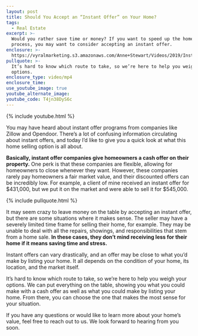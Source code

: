 ```yaml
---
layout: post
title: Should You Accept an “Instant Offer” on Your Home?
tags:
  - Real Estate
excerpt: >-
  Would you rather save time or money? If you want to speed up the home selling
  process, you may want to consider accepting an instant offer.
enclosure: >-
  https://vyralmarketing.s3.amazonaws.com/Anne+Stewart/Videos/2019/Instant+Offer+Companies.mp4
pullquote: >-
  It’s hard to know which route to take, so we’re here to help you weigh your
  options.
enclosure_type: video/mp4
enclosure_time:
use_youtube_image: true
youtube_alternate_image:
youtube_code: T4jn38DyS6c
---
```


{% include youtube.html %}

You may have heard about instant offer programs from companies like Zillow and Opendoor. There’s a lot of confusing information circulating about instant offers, and today I’d like to give you a quick look at what this home selling option is all about.

**Basically, instant offer companies give homeowners a cash offer on their property.** One perk is that these companies are flexible, allowing for homeowners to close whenever they want. However, these companies rarely pay homeowners a fair market value, and their discounted offers can be incredibly low. For example, a client of mine received an instant offer for $431,000, but we put it on the market and were able to sell it for $545,000.&nbsp;

{% include pullquote.html %}

It may seem crazy to leave money on the table by accepting an instant offer, but there are some situations where it makes sense. The seller may have a severely limited time frame for selling their home, for example. They may be unable to deal with all the repairs, showings, and responsibilities that stem from a home sale. **In these cases, they don’t mind receiving less for their home if it means saving time and stress.**

Instant offers can vary drastically, and an offer may be close to what you’d make by listing your home. It all depends on the condition of your home, its location, and the market itself.&nbsp;

It’s hard to know which route to take, so we’re here to help you weigh your options. We can put everything on the table, showing you what you could make with a cash offer as well as what you could make by listing your home. From there, you can choose the one that makes the most sense for your situation.

If you have any questions or would like to learn more about your home’s value, feel free to reach out to us. We look forward to hearing from you soon.<br>&nbsp;

&nbsp;
